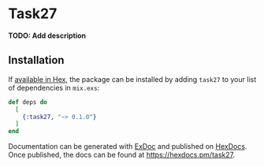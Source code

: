 # Task27

**TODO: Add description**

## Installation

If [available in Hex](https://hex.pm/docs/publish), the package can be installed
by adding `task27` to your list of dependencies in `mix.exs`:

```elixir
def deps do
  [
    {:task27, "~> 0.1.0"}
  ]
end
```

Documentation can be generated with [ExDoc](https://github.com/elixir-lang/ex_doc)
and published on [HexDocs](https://hexdocs.pm). Once published, the docs can
be found at <https://hexdocs.pm/task27>.

